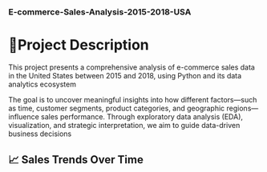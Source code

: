 ### **E-commerce-Sales-Analysis-2015-2018-USA**

# **📌Project Description**
This project presents a comprehensive analysis of e-commerce sales data in the United States between 2015 and 2018, using Python and its data analytics ecosystem

The goal is to uncover meaningful insights into how different factors—such as time, customer segments, product categories, and geographic regions—influence sales performance. Through exploratory data analysis (EDA), visualization, and strategic interpretation, we aim to guide data-driven business decisions


## **📈 Sales Trends Over Time**
